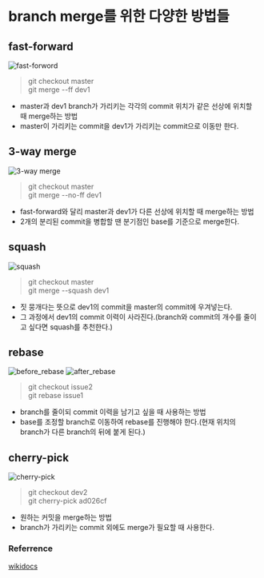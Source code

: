 # branch merge를 위한 다양한 방법들

## fast-forward

![fast-forword](https://wikidocs.net/images/page/153693/05.03.02.jpg)

> git checkout master  
> git merge --ff dev1

- master과 dev1 branch가 가리키는 각각의 commit 위치가 같은 선상에 위치할 때 merge하는 방법
- master이 가리키는 commit을 dev1가 가리키는 commit으로 이동만 한다.

## 3-way merge

![3-way merge](https://wikidocs.net/images/page/153693/05.03.04.jpg)

> git checkout master  
> git merge --no-ff dev1

- fast-forward와 달리 master과 dev1가 다른 선상에 위치할 때 merge하는 방법
- 2개의 분리된 commit을 병합할 땐 분기점인 base를 기준으로 merge한다.

## squash

![squash](https://wikidocs.net/images/page/153871/05.04.06.jpg)

> git checkout master  
> git merge --squash dev1

- 짓 뭉개다는 뜻으로 dev1의 commit을 master의 commit에 우겨넣는다.
- 그 과정에서 dev1의 commit 이력이 사라진다.(branch와 commit의 개수를 줄이고 싶다면 squash를 추천한다.)

## rebase

![before_rebase](https://wikidocs.net/images/page/153961/05.05.09.jpg)
![after_rebase](https://wikidocs.net/images/page/153961/05.05.10.jpg)

> git checkout issue2  
> git rebase issue1

- branch를 줄이되 commit 이력을 남기고 싶을 때 사용하는 방법
- base를 조정할 branch로 이동하여 rebase를 진행해야 한다.(현재 위치의 branch가 다른 branch의 뒤에 붙게 된다.)

## cherry-pick

![cherry-pick](https://wikidocs.net/images/page/154072/05.06.07.jpg)

> git checkout dev2  
> git cherry-pick ad026cf

- 원하는 커밋을 merge하는 방법
- branch가 가리키는 commit 외에도 merge가 필요할 때 사용한다.

### Referrence

[wikidocs](https://wikidocs.net/153672)
